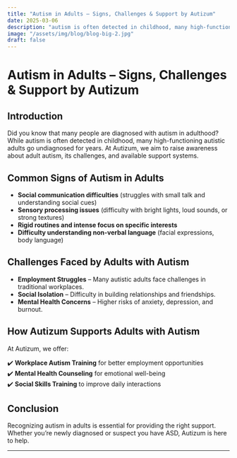 ```yaml
---
title: "Autism in Adults – Signs, Challenges & Support by Autizum"
date: 2025-03-06
description: "autism is often detected in childhood, many high-functioning autistic adults go undiagnosed for years. At Autizum, we aim to raise awareness about adult autism, its challenges, and available support systems."
image: "/assets/img/blog/blog-big-2.jpg"
draft: false
---
```


# Autism in Adults – Signs, Challenges & Support by Autizum

## Introduction
Did you know that many people are diagnosed with autism in adulthood? While autism is often detected in childhood, many high-functioning autistic adults go undiagnosed for years. At Autizum, we aim to raise awareness about adult autism, its challenges, and available support systems.

## Common Signs of Autism in Adults
- **Social communication difficulties** (struggles with small talk and understanding social cues)
- **Sensory processing issues** (difficulty with bright lights, loud sounds, or strong textures)
- **Rigid routines and intense focus on specific interests**
- **Difficulty understanding non-verbal language** (facial expressions, body language)

## Challenges Faced by Adults with Autism
- **Employment Struggles** – Many autistic adults face challenges in traditional workplaces.
- **Social Isolation** – Difficulty in building relationships and friendships.
- **Mental Health Concerns** – Higher risks of anxiety, depression, and burnout.

## How Autizum Supports Adults with Autism
At Autizum, we offer:

✔️ **Workplace Autism Training** for better employment opportunities  
✔️ **Mental Health Counseling** for emotional well-being  
✔️ **Social Skills Training** to improve daily interactions  

## Conclusion
Recognizing autism in adults is essential for providing the right support. Whether you’re newly diagnosed or suspect you have ASD, Autizum is here to help.

---
